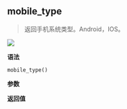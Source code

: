 ## mobile_type

> 返回手机系统类型。Android，IOS。

![](https://img.shields.io/badge/-Mobile-blue)

**语法**

`mobile_type()`

**参数**

**返回值**
